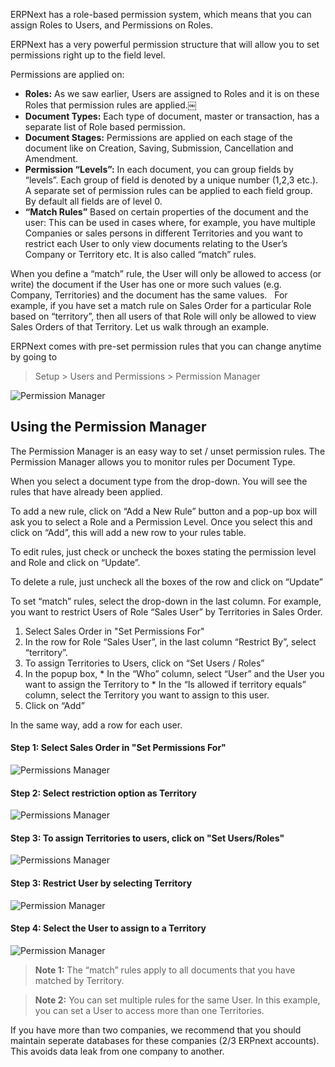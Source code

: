 ERPNext has a role-based permission system, which means that you can assign
Roles to Users, and Permissions on Roles.

ERPNext has a very powerful permission structure that will allow you to set
permissions right up to the field level.

Permissions are applied on:

  * **Roles:** As we saw earlier, Users are assigned to Roles and it is on these Roles that permission rules are applied.￼
  * **Document Types:** Each type of document, master or transaction, has a separate list of Role based permission.
  * **Document Stages:** Permissions are applied on each stage of the document like on Creation, Saving, Submission, Cancellation and Amendment. 
  * **Permission “Levels”:** In each document, you can group fields by “levels”. Each group of field is denoted by a unique number (1,2,3 etc.). A separate set of permission rules can be applied to each field group. By default all fields are of level 0.
  * **“Match Rules”** Based on certain properties of the document and the user: This can be used in cases where, for example, you have multiple Companies or sales persons in different Territories and you want to restrict each User to only view documents relating to the User’s Company or Territory etc. It is also called “match” rules.

When you define a “match” rule, the User will only be allowed to access (or
write) the document if the User has one or more such values (e.g. Company,
Territories) and the document has the same values.   For example, if you have
set a match rule on Sales Order for a particular Role based on “territory”,
then all users of that Role will only be allowed to view Sales Orders of that
Territory. Let us walk through an example.

ERPNext comes with pre-set permission rules that you can change anytime by
going to

> Setup > Users and Permissions > Permission Manager

![Permission Manager](assets/frappe_io/images/erpnext/permission-manager.png)

## Using the Permission Manager

The Permission Manager is an easy way to set / unset permission rules. The
Permission Manager allows you to monitor rules per Document Type.

When you select a document type from the drop-down. You will see the rules
that have already been applied.

To add a new rule, click on “Add a New Rule” button and a pop-up box will ask
you to select a Role and a Permission Level. Once you select this and click on
“Add”, this will add a new row to your rules table.

To edit rules, just check or uncheck the boxes stating the permission level
and Role and click on “Update”.

To delete a rule, just uncheck all the boxes of the row and click on “Update”

To set “match” rules, select the drop-down in the last column. For example,
you want to restrict Users of Role “Sales User” by Territories in Sales Order.

  1. Select Sales Order in "Set Permissions For"
  2. In the row for Role “Sales User”, in the last column “Restrict By”, select “territory”.
  3. To assign Territories to Users, click on “Set Users / Roles”
  4. In the popup box, 
    * In the “Who” column, select “User” and the User you want to assign the Territory to
    * In the “Is allowed if territory equals” column, select the Territory you want to assign to this user.
  5. Click on “Add”

In the same way, add a row for each user.

#### Step 1: Select Sales Order in "Set Permissions For"

![Permissions Manager](assets/frappe_io/images/erpnext/permission-manager-1.png)

#### Step 2: Select restriction option as Territory

  
![Permissions Manager](assets/frappe_io/images/erpnext/permission-manager-2.png)

  

#### Step 3: To assign Territories to users, click on "Set Users/Roles"

  

![Permissions Manager](assets/frappe_io/images/erpnext/permission-manager-3.png)

#### Step 3: Restrict User by selecting Territory

![Permission Manager](assets/frappe_io/images/erpnext/permission-manager-4.png)

#### Step 4: Select the User to assign to a Territory

![Permission Manager](assets/frappe_io/images/erpnext/permission-manager-5.png)

> **Note 1:** The “match” rules apply to all documents that you have matched
by Territory.


> **Note 2:** You can set multiple rules for the same User. In this example,
you can set a User to access more than one Territories.

If you have more than two companies, we recommend that you should maintain
seperate databases for these companies (2/3 ERPnext accounts). This avoids
data leak from one company to another.

